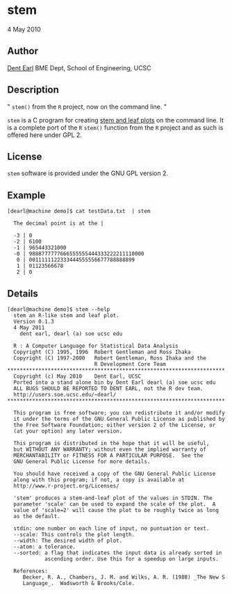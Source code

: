 # stem

4 May 2010

## Author
[Dent Earl](https://github.com/dentearl/)
BME Dept, School of Engineering, UCSC


## Description
" `stem()` from the `R` project, now on the command line. "

`stem` is a C program for creating [stem and leaf plots](http://en.wikipedia.org/wiki/Stemplot)
on the command line. It is 
a complete port of the `R` `stem()` function from the `R` 
project and as such is offered here under GPL 2.

## License
`stem` software is provided under the GNU GPL version 2.

## Example
    [dearl@machine demo]$ cat testData.txt  | stem
    
      The decimal point is at the |
    
      -3 | 0
      -2 | 6100
      -1 | 965443321000
      -0 | 9888777777666555555444333222211110000
       0 | 0011111122333444555556677788888899
       1 | 01123566678
       2 | 0
    
## Details
    [dearl@machine demo]$ stem --help
      stem an R-like stem and leaf plot.
      Version 0.1.3
      4 May 2011
        dent earl, dearl (a) soe ucsc edu
    
      R : A Computer Language for Statistical Data Analysis               
      Copyright (C) 1995, 1996  Robert Gentleman and Ross Ihaka           
      Copyright (C) 1997-2000   Robert Gentleman, Ross Ihaka and the      
                                R Development Core Team                   
    **********************************************************************
      Copyright (c) May 2010    Dent Earl, UCSC                           
      Ported into a stand alone bin by Dent Earl dearl (a) soe ucsc edu   
      ALL BUGS SHOULD BE REPORTED TO DENT EARL, not the R dev team.       
      http://users.soe.ucsc.edu/~dearl/                                   
    **********************************************************************
                                                                          
      This program is free software; you can redistribute it and/or modify
      it under the terms of the GNU General Public License as published by
      the Free Software Foundation; either version 2 of the License, or   
      (at your option) any later version.                                 
                                                                          
      This program is distributed in the hope that it will be useful,     
      but WITHOUT ANY WARRANTY; without even the implied warranty of      
      MERCHANTABILITY or FITNESS FOR A PARTICULAR PURPOSE.  See the       
      GNU General Public License for more details.                        
                                                                          
      You should have received a copy of the GNU General Public License   
      along with this program; if not, a copy is available at             
      http://www.r-project.org/Licenses/                                  
                                                                          
      'stem' produces a stem-and-leaf plot of the values in STDIN. The    
      parameter 'scale' can be used to expand the scale of the plot.  A   
      value of 'scale=2' will cause the plot to be roughly twice as long  
      as the default.                                                     
    
      stdin: one number on each line of input, no puntuation or text.     
      --scale: This controls the plot length.
      --width: The desired width of plot.
      --atom: a tolerance.
      --sorted: a flag that indicates the input data is already sorted in
                ascending order. Use this for a speedup on large inputs.  
    
      References:
         Becker, R. A., Chambers, J. M. and Wilks, A. R. (1988) _The New S
         Language_.  Wadsworth & Brooks/Cole.
